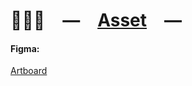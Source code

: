 # 👨🏻‍🎨 — [Asset] —

#### Figma:

[Artboard](Artboard.fig)

[Asset]: HTTPS://github.com/PlayForm/Asset
